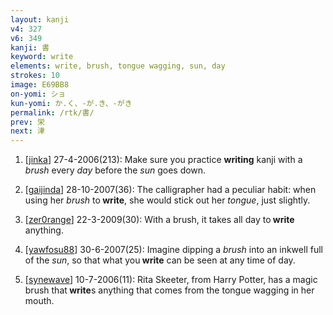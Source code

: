 ```yaml
---
layout: kanji
v4: 327
v6: 349
kanji: 書
keyword: write
elements: write, brush, tongue wagging, sun, day
strokes: 10
image: E69BB8
on-yomi: ショ
kun-yomi: か.く、-が.き、-がき
permalink: /rtk/書/
prev: 栄
next: 津
---
```


1) [<a href="http://kanji.koohii.com/profile/jinka">jinka</a>] 27-4-2006(213): Make sure you practice <strong>writing</strong> kanji with a <em>brush</em> every <em>day</em> before the <em>sun</em> goes down.

2) [<a href="http://kanji.koohii.com/profile/gaijinda">gaijinda</a>] 28-10-2007(36): The calligrapher had a peculiar habit: when using her <em>brush</em> to<strong> write</strong>, she would stick out her <em>tongue</em>, just slightly.

3) [<a href="http://kanji.koohii.com/profile/zer0range">zer0range</a>] 22-3-2009(30): With a brush, it takes all day to<strong> write</strong> anything.

4) [<a href="http://kanji.koohii.com/profile/yawfosu88">yawfosu88</a>] 30-6-2007(25): Imagine dipping a <em>brush</em> into an inkwell full of the <em>sun</em>, so that what you<strong> write</strong> can be seen at any time of day.

5) [<a href="http://kanji.koohii.com/profile/synewave">synewave</a>] 10-7-2006(11): Rita Skeeter, from Harry Potter, has a magic brush that<strong> write</strong>s anything that comes from the tongue wagging in her mouth.

